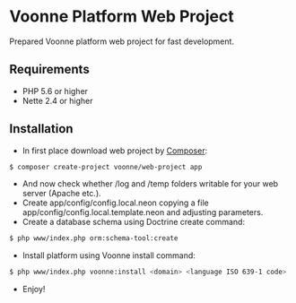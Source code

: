 Voonne Platform Web Project
===========================

Prepared Voonne platform web project for fast development.

Requirements
------------

* PHP 5.6 or higher
* Nette 2.4 or higher

Installation
------------

* In first place download web project by [Composer](http://getcomposer.org/):

```sh
$ composer create-project voonne/web-project app
```

* And now check whether /log and /temp folders writable for your web server (Apache etc.).
* Create app/config/config.local.neon copying a file app/config/config.local.template.neon and adjusting parameters.
* Create a database schema using Doctrine create command:

```sh
$ php www/index.php orm:schema-tool:create
```

* Install platform using Voonne install command:

```sh
$ php www/index.php voonne:install <domain> <language ISO 639-1 code>
```

* Enjoy!
